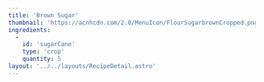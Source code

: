 ```yaml
---
title: 'Brown Sugar'
thumbnail: 'https://acnhcdn.com/2.0/MenuIcon/FlourSugarbrownCropped.png'
ingredients:
  -
    id: 'sugarCane'
    type: 'crop'
    quantity: 5
layout: '../../layouts/RecipeDetail.astro'
---
```

